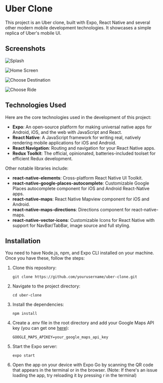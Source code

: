 # Uber Clone

This project is an Uber clone, built with Expo, React Native and several other modern mobile development technologies. It showcases a simple replica of Uber's mobile UI.

## Screenshots

![Splash](image.png)

![Home Screen](image-1.png)

![Choose Destination](image-2.png)

![Choose Ride](image-3.png)

## Technologies Used

Here are the core technologies used in the development of this project:

- **Expo**: An open-source platform for making universal native apps for Android, iOS, and the web with JavaScript and React.
- **React Native**: A JavaScript framework for writing real, natively rendering mobile applications for iOS and Android.
- **React Navigation**: Routing and navigation for your React Native apps.
- **Redux Toolkit**: The official, opinionated, batteries-included toolset for efficient Redux development.

Other notable libraries include:

- **react-native-elements**: Cross-platform React Native UI Toolkit.
- **react-native-google-places-autocomplete**: Customizable Google Places autocomplete component for iOS and Android React-Native apps.
- **react-native-maps**: React Native Mapview component for iOS and Android.
- **react-native-maps-directions**: Directions component for react-native-maps.
- **react-native-vector-icons**: Customizable Icons for React Native with support for NavBar/TabBar, image source and full styling.

## Installation

You need to have Node.js, npm, and Expo CLI installed on your machine. Once you have these, follow the steps:

1. Clone this repository:

   ```git clone https://github.com/yourusername/uber-clone.git```

2. Navigate to the project directory:

   ```cd uber-clone```

3. Install the dependencies:

   ```npm install```

4. Create a .env file in the root directory and add your Google Maps API key (you can get one [here](https://developers.google.com/maps/documentation/javascript/get-api-key)):

   ```
   GOOGLE_MAPS_APIKEY=your_google_maps_api_key
   ```

5. Start the Expo server:

   ```expo start```

6. Open the app on your device with Expo Go by scanning the QR code that appears in the terminal or in the browser. (Note: If there's an issue loading the app, try reloading it by pressing r in the terminal)



